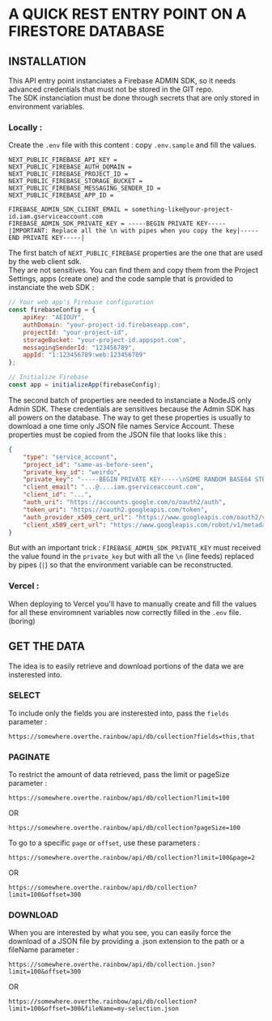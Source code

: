 # A QUICK REST ENTRY POINT ON A FIRESTORE DATABASE

## INSTALLATION

This API entry point instanciates a Firebase ADMIN SDK, so it needs advanced credentials that must not be stored in the GIT repo.  
The SDK instanciation must be done through secrets that are only stored in environment variables.

### Locally :

Create the `.env` file with this content : copy `.env.sample` and fill the values.

```properties
NEXT_PUBLIC_FIREBASE_API_KEY =
NEXT_PUBLIC_FIREBASE_AUTH_DOMAIN =
NEXT_PUBLIC_FIREBASE_PROJECT_ID =
NEXT_PUBLIC_FIREBASE_STORAGE_BUCKET =
NEXT_PUBLIC_FIREBASE_MESSAGING_SENDER_ID =
NEXT_PUBLIC_FIREBASE_APP_ID =

FIREBASE_ADMIN_SDK_CLIENT_EMAIL = something-like@your-project-id.iam.gserviceaccount.com
FIREBASE_ADMIN_SDK_PRIVATE_KEY = -----BEGIN PRIVATE KEY-----|IMPORTANT: Replace all the \n with pipes when you copy the key|-----END PRIVATE KEY-----|
```

The first batch of `NEXT_PUBLIC_FIREBASE` properties are the one that are used by the web client sdk.  
They are not sensitives. You can find them and copy them from the Project Settings, apps (create one) and the code sample that is provided to instanciate the web SDK :

```js
// Your web app's Firebase configuration
const firebaseConfig = {
	apiKey: "AEIOUY",
	authDomain: "your-project-id.firebaseapp.com",
	projectId: "your-project-id",
	storageBucket: "your-project-id.appspot.com",
	messagingSenderId: "123456789",
	appId: "1:123456789:web:123456789"
};

// Initialize Firebase
const app = initializeApp(firebaseConfig);
```

The second batch of properties are needed to instanciate a NodeJS only Admin SDK. These credentials are sensitives because the Admin SDK has all powers on the database.
The way to get these properties is usually to download a one time only JSON file names Service Account.
These properties must be copied from the JSON file that looks like this :

```JSON
{
	"type": "service_account",
	"project_id": "same-as-before-seen",
	"private_key_id": "weirdo",
	"private_key": "-----BEGIN PRIVATE KEY-----\nSOME RANDOM BASE64 STRING\nAANOTHER ONE\nAND SO ON\nBLAH BLAH BLAH==\n-----END PRIVATE KEY-----\n",
	"client_email": "...@....iam.gserviceaccount.com",
	"client_id": "...",
	"auth_uri": "https://accounts.google.com/o/oauth2/auth",
	"token_uri": "https://oauth2.googleapis.com/token",
	"auth_provider_x509_cert_url": "https://www.googleapis.com/oauth2/v1/certs",
	"client_x509_cert_url": "https://www.googleapis.com/robot/v1/metadata/x509/.....iam.gserviceaccount.com"
}
```

But with an important trick :
`FIREBASE_ADMIN_SDK_PRIVATE_KEY` must received the value found in the `private_key` but with all the `\n` (line feeds) replaced by pipes (`|`) so that the environment variable can be reconstructed.

### Vercel :

When deploying to Vercel you'll have to manually create and fill the values for all these enviromnent variables now correctly filled in the `.env` file. (boring)

## GET THE DATA

The idea is to easily retrieve and download portions of the data we are insterested into.

### SELECT

To include only the fields you are insterested into, pass the `fields` parameter :

```
https://somewhere.overthe.rainbow/api/db/collection?fields=this,that
```

### PAGINATE

To restrict the amount of data retrieved, pass the limit or pageSize parameter :

```
https://somewhere.overthe.rainbow/api/db/collection?limit=100
```

OR

```
https://somewhere.overthe.rainbow/api/db/collection?pageSize=100
```

To go to a specific `page` or `offset`, use these parameters :

```
https://somewhere.overthe.rainbow/api/db/collection?limit=100&page=2
```

OR

```
https://somewhere.overthe.rainbow/api/db/collection?limit=100&offset=300
```

### DOWNLOAD

When you are interested by what you see, you can easily force the download of a JSON file by providing a .json extension to the path or a fileName parameter :

```
https://somewhere.overthe.rainbow/api/db/collection.json?limit=100&offset=300
```

OR

```
https://somewhere.overthe.rainbow/api/db/collection?limit=100&offset=300&fileName=my-selection.json
```
